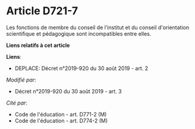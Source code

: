 # Article D721-7

Les fonctions de membre du conseil de l'institut et du conseil d'orientation scientifique et pédagogique sont incompatibles
entre elles.

**Liens relatifs à cet article**

**Liens**:

  - DEPLACE: Décret n°2019-920 du 30 août 2019 - art. 2

_Modifié par_:

  - Décret n°2019-920 du 30 août 2019 - art. 3

_Cité par_:

  - Code de l'éducation - art. D771-2 (M)
  - Code de l'éducation - art. D774-2 (M)
